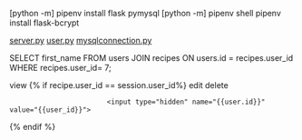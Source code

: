 [python -m] pipenv install flask pymysql
[python -m] pipenv shell
            pipenv install flask-bcrypt

[server.py](server.py)
[user.py](user.py)
[mysqlconnection.py](mysqlconnection.py)

<input type="hidden" name="id" value="{{recipe.id}}">  

SELECT first_name FROM users JOIN recipes ON users.id = recipes.user_id
WHERE recipes.user_id= 7;

view
{% if recipe.user_id == session.user_id%}
edit
delete

                            <input type="hidden" name="{{user.id}}" value="{{user_id}}">


{% endif %}